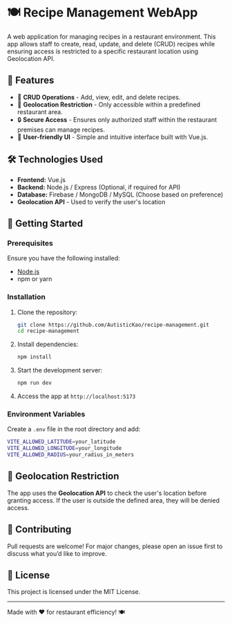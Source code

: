# 🍽️ Recipe Management WebApp

A web application for managing recipes in a restaurant environment. This app allows staff to create, read, update, and delete (CRUD) recipes while ensuring access is restricted to a specific restaurant location using Geolocation API.

## 📌 Features
- 🔄 **CRUD Operations** - Add, view, edit, and delete recipes.
- 📍 **Geolocation Restriction** - Only accessible within a predefined restaurant area.
- 🔒 **Secure Access** - Ensures only authorized staff within the restaurant premises can manage recipes.
- 📜 **User-friendly UI** - Simple and intuitive interface built with Vue.js.

## 🛠️ Technologies Used
- **Frontend:** Vue.js
- **Backend:** Node.js / Express (Optional, if required for API)
- **Database:** Firebase / MongoDB / MySQL (Choose based on preference)
- **Geolocation API** - Used to verify the user's location

## 🚀 Getting Started

### Prerequisites
Ensure you have the following installed:
- [Node.js](https://nodejs.org/)
- npm or yarn

### Installation
1. Clone the repository:
   ```sh
   git clone https://github.com/AutisticKao/recipe-management.git
   cd recipe-management
   ```
2. Install dependencies:
   ```sh
   npm install
   ```
3. Start the development server:
   ```sh
   npm run dev
   ```
4. Access the app at `http://localhost:5173`

### Environment Variables
Create a `.env` file in the root directory and add:
```sh
VITE_ALLOWED_LATITUDE=your_latitude
VITE_ALLOWED_LONGITUDE=your_longitude
VITE_ALLOWED_RADIUS=your_radius_in_meters
```

## 📍 Geolocation Restriction
The app uses the **Geolocation API** to check the user's location before granting access. If the user is outside the defined area, they will be denied access.



## 🤝 Contributing
Pull requests are welcome! For major changes, please open an issue first to discuss what you’d like to improve.

## 📄 License
This project is licensed under the MIT License.

---

Made with ❤️ for restaurant efficiency! 🍽️

